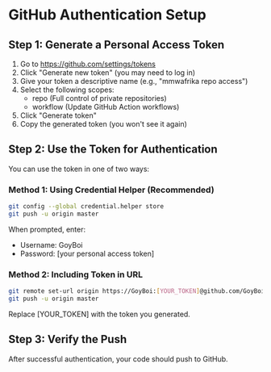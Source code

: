 # GitHub Authentication Setup

## Step 1: Generate a Personal Access Token

1. Go to https://github.com/settings/tokens
2. Click "Generate new token" (you may need to log in)
3. Give your token a descriptive name (e.g., "mmwafrika repo access")
4. Select the following scopes:
   - repo (Full control of private repositories)
   - workflow (Update GitHub Action workflows)
5. Click "Generate token"
6. Copy the generated token (you won't see it again)

## Step 2: Use the Token for Authentication

You can use the token in one of two ways:

### Method 1: Using Credential Helper (Recommended)
```bash
git config --global credential.helper store
git push -u origin master
```
When prompted, enter:
- Username: GoyBoi
- Password: [your personal access token]

### Method 2: Including Token in URL
```bash
git remote set-url origin https://GoyBoi:[YOUR_TOKEN]@github.com/GoyBoi/mmwafrika.git
git push -u origin master
```

Replace [YOUR_TOKEN] with the token you generated.

## Step 3: Verify the Push

After successful authentication, your code should push to GitHub.